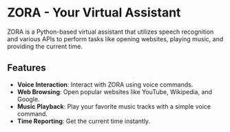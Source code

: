 # ZORA - Your Virtual Assistant

ZORA is a Python-based virtual assistant that utilizes speech recognition and various APIs to perform tasks like opening websites, playing music, and providing the current time.

## Features

- **Voice Interaction**: Interact with ZORA using voice commands.
- **Web Browsing**: Open popular websites like YouTube, Wikipedia, and Google.
- **Music Playback**: Play your favorite music tracks with a simple voice command.
- **Time Reporting**: Get the current time instantly.

